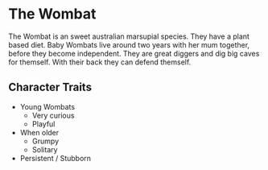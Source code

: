 # The Wombat

The Wombat is an sweet australian marsupial species. They have a plant based diet. Baby Wombats live around two years with her mum together, before they become independent. They are great diggers and dig big caves for themself. With their back they can defend themself. 

## Character Traits

* Young Wombats
  * Very curious
  * Playful
* When older
  * Grumpy
  * Solitary
* Persistent / Stubborn
